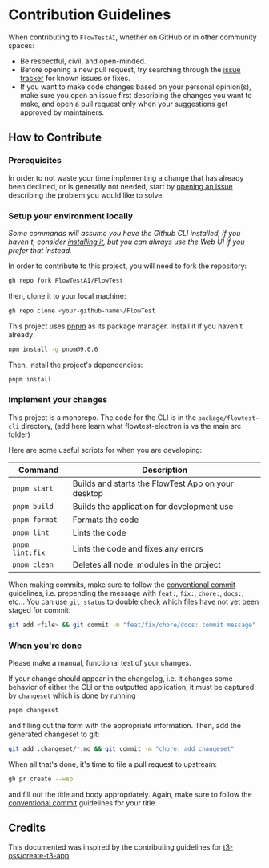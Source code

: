 # Contribution Guidelines

When contributing to `FlowTestAI`, whether on GitHub or in other community spaces:

- Be respectful, civil, and open-minded.
- Before opening a new pull request, try searching through the [issue tracker](https://github.com/FlowTestAI/FlowTest/issues) for known issues or fixes.
- If you want to make code changes based on your personal opinion(s), make sure you open an issue first describing the changes you want to make, and open a pull request only when your suggestions get approved by maintainers.

## How to Contribute

### Prerequisites

In order to not waste your time implementing a change that has already been declined, or is generally not needed, start by [opening an issue](https://github.com/FlowTestAI/FlowTest/issues/new/choose) describing the problem you would like to solve.

### Setup your environment locally

_Some commands will assume you have the Github CLI installed, if you haven't, consider [installing it](https://github.com/cli/cli#installation), but you can always use the Web UI if you prefer that instead._

In order to contribute to this project, you will need to fork the repository:

```bash
gh repo fork FlowTestAI/FlowTest
```

then, clone it to your local machine:

```bash
gh repo clone <your-github-name>/FlowTest
```

This project uses [pnpm](https://pnpm.io) as its package manager. Install it if you haven't already:

```bash
npm install -g pnpm@9.0.6
```

Then, install the project's dependencies:

```bash
pnpm install
```

### Implement your changes

This project is a monorepo. The code for the CLI is in the `package/flowtest-cli` directory, (add here learn what flowtest-electron is vs the main src folder)

Here are some useful scripts for when you are developing:

| Command          | Description                                             |
| ---------------- | ------------------------------------------------------- |
| `pnpm start`   | Builds and starts the FlowTest App on your desktop                 |
| `pnpm build`   | Builds the application for development use   |
| `pnpm format`    | Formats the code                                        |
| `pnpm lint`      | Lints the code                                          |
| `pnpm lint:fix`  | Lints the code and fixes any errors                     |
| `pnpm clean`     | Deletes all node_modules in the project|

When making commits, make sure to follow the [conventional commit](https://www.conventionalcommits.org/en/v1.0.0/) guidelines, i.e. prepending the message with `feat:`, `fix:`, `chore:`, `docs:`, etc... You can use `git status` to double check which files have not yet been staged for commit:

```bash
git add <file> && git commit -m "feat/fix/chore/docs: commit message"
```

### When you're done

Please make a manual, functional test of your changes.

If your change should appear in the changelog, i.e. it changes some behavior of either the CLI or the outputted application, it must be captured by `changeset` which is done by running

```bash
pnpm changeset
```

and filling out the form with the appropriate information. Then, add the generated changeset to git:

```bash
git add .changeset/*.md && git commit -m "chore: add changeset"
```

When all that's done, it's time to file a pull request to upstream:

```bash
gh pr create --web
```

and fill out the title and body appropriately. Again, make sure to follow the [conventional commit](https://www.conventionalcommits.org/en/v1.0.0/) guidelines for your title.


## Credits

This documented was inspired by the contributing guidelines for [t3-oss/create-t3-app](https://github.com/t3-oss/create-t3-app/blob/main/CONTRIBUTING.md).
